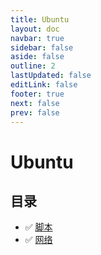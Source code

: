 ```yaml
---
title: Ubuntu
layout: doc
navbar: true
sidebar: false
aside: false
outline: 2
lastUpdated: false
editLink: false
footer: true
next: false
prev: false
---
```


# Ubuntu

## 目录

- ✅ [脚本](/os/linux/ubuntu/shell)
- ✅ [网络](/os/linux/ubuntu/network)